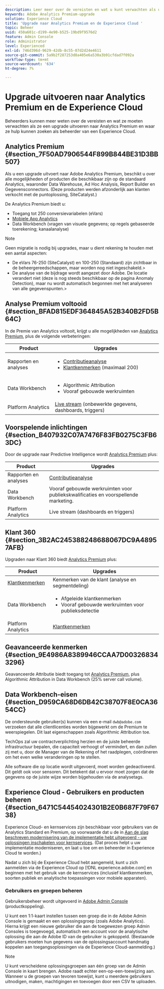 ```yaml
---
description: Leer meer over de vereisten en wat u kunt verwachten als u een upgrade uitvoert naar de Analytics Premium.
keywords: Adobe Analytics Premium-upgrade
solution: Experience Cloud
title: 'Upgrade naar Analytics Premium en de Experience Cloud '
topic: Beheer
uuid: 450a601c-d199-4e90-b525-19bd9f9576d2
feature: Admin Console
role: Administrator
level: Experienced
exl-id: 746d396d-9629-42db-8c55-07d2d24e4611
source-git-commit: 5a9b2f287253d8a405e6a530a3b91cfdad7f092a
workflow-type: tm+mt
source-wordcount: '634'
ht-degree: 7%

---
```


# Upgrade uitvoeren naar Analytics Premium en de Experience Cloud

Beheerders kunnen meer weten over de vereisten en wat ze moeten verwachten als ze een upgrade uitvoeren naar Analytics Premium en waar ze hulp kunnen zoeken als beheerder van een Experience Cloud.

## Analytics Premium {#section_7F50AD7906544F899B844BE31D3BB507}

Als u een upgrade uitvoert naar Adobe Analytics Premium, beschikt u over alle mogelijkheden of producten die beschikbaar zijn op de standaard Analytics, waaronder Data Warehouse, Ad Hoc Analysis, Report Builder en Gegevensconnectors. (Deze producten werden afzonderlijk aan klanten verkocht met de puntoplossing, SiteCatalyst.)

De Analytics Premium biedt u:

* Toegang tot 250 conversievariabelen (eVars)
* [Mobiele App Analytics](https://docs.adobe.com/content/help/en/mobile-services/using/home.html)
* Data Workbench (vragen van visuele gegevens; op regels gebaseerde toerekening; kanaalanalyse)

>[!NOTE]
>
>Geen migratie is nodig bij upgrades, maar u dient rekening te houden met een aantal aspecten:
>
>* De eVars 76-250 (SiteCatalyst) en 100-250 (Standaard) zijn zichtbaar in de beheergereedschappen, maar worden nog niet ingeschakeld.>
>* De analyse van de bijdrage wordt aangezet door Adobe. De locatie verandert niet (deze is nog steeds beschikbaar op de pagina Anomaly Detection), maar nu wordt automatisch begonnen met het analyseren van alle gegevenspunten.>


## Analyse Premium voltooid {#section_BFAD815EDF364845A52B340B2FD5B64C}

In de Premie van Analytics voltooit, krijgt u alle mogelijkheden van [Analytics Premium](../admin-getting-started/upgrade-to-analytics-premium.md#section_7F50AD7906544F899B844BE31D3BB507), plus de volgende verbeteringen:

| Product | Upgrades |
|--- |--- |
| Rapporten en analyses | <ul><li>[Contributieanalyse](https://docs.adobe.com/content/help/en/analytics/analyze/analysis-workspace/virtual-analyst/contribution-analysis/ca-tokens.html)</li><li>[Klantkenmerken](../attributes/attributes.md#concept_ACFEE7C8B8E94875BA0825CDF4913AF1)  (maximaal 200)</li></ul> |
| Data Workbench | <ul><li>Algorithmic Attribution</li><li>Vooraf gebouwde werkruimten</li></ul> |
| Platform Analytics | [Live stream](https://helpx.adobe.com/analytics/kb/getting-started-with-livestream-api.html)  (onbewerkte gegevens, dashboards, triggers) |

## Voorspelende inlichtingen {#section_B407932C07A7476F83FB0275C3FB63DC}

Door de upgrade naar Predictive Intelligence wordt [Analytics Premium](../admin-getting-started/upgrade-to-analytics-premium.md#section_7F50AD7906544F899B844BE31D3BB507) plus:

| Product | Upgrades |
|---|---|
| Rapporten en analyses | [Contributieanalyse](https://docs.adobe.com/content/help/en/analytics/analyze/analysis-workspace/virtual-analyst/contribution-analysis/ca-tokens.html) |
| Data Workbench | Vooraf gebouwde werkruimten voor publiekskwalificaties en voorspellende marketing. |
| Platform Analytics | Live stream (dashboards en triggers) |

## Klant 360 {#section_3B2AC245388248688067DC9A48957AFB}

Upgraden naar Klant 360 biedt [Analytics Premium](../admin-getting-started/upgrade-to-analytics-premium.md#section_7F50AD7906544F899B844BE31D3BB507) plus:

| Product | Upgrades |
|--- |--- |
| [Klantkenmerken](../attributes/attributes.md) | Kenmerken van de klant (analyse en segmentdeling) |
| Data Workbench | <ul><li>Afgeleide klantkenmerken</li><li>Vooraf gebouwde werkruimten voor publieksdetectie</li></ul> |
| Platform Analytics | [Klantkenmerken](../attributes/attributes.md) |

## Geavanceerde kenmerken {#section_9E4986A8389946CCAA7D003268343296}

Geavanceerde Attributie biedt toegang tot [Analytics Premium](../admin-getting-started/upgrade-to-analytics-premium.md#section_7F50AD7906544F899B844BE31D3BB507), plus Algorithmic Attribution in Data Workbench (25% server call volume).

## Data Workbench-eisen {#section_D959CA68D6DB42C38707F8E0CA3654CC}

De ondersteunde gebruiker(s) kunnen via een e-mail `dwb@adobe.com` verzoeken dat alle clientlicenties worden bijgewerkt om de Premium te weerspiegelen. Dit laat eigenschappen zoals Algorithmic Attribution toe.

TechOps zal uw contractverplichting herzien en de juiste beheerde infrastructuur bepalen, die capaciteit verhoogt of vermindert, en dan zullen zij met u, door de Manager van de Rekening of het raadplegen, coördineren om het even welke veranderingen op te stellen.

Alle software die op locatie wordt uitgevoerd, moet worden gedeactiveerd. Dit geldt ook voor sensoren. Dit betekent dat u ervoor moet zorgen dat de gegevens op de juiste wijze worden bijgehouden via de analysetags.

## Experience Cloud - Gebruikers en producten beheren {#section_6471C54454024301B2E0B687F79F6738}

Experience Cloud- en kernservices zijn beschikbaar voor gebruikers van de Analytics Standard en Premium, op voorwaarde dat u de in [Aan de slag beschreven modernisering van de implementatie hebt uitgevoerd - uw oplossingen inschakelen voor kernservices](../core-services/core-services.md#concept_07ED1D5C64234E77976E6D572E78FB9C). (Dat proces helpt u uw implementatie moderniseren, en laat u toe om en beheerder in Experience Cloud te worden.)

Nadat u zich bij de Experience Cloud hebt aangemeld, kunt u zich aanmelden via de Experience Cloud op [!DNL experience.adobe.com] en beginnen met het gebruik van de kernservices (inclusief klantkenmerken, soorten publiek en analytische toepassingen voor mobiele apparaten).

### Gebruikers en groepen beheren

Gebruikersbeheer wordt uitgevoerd in [Adobe Admin Console](https://helpx.adobe.com/enterprise/help/aedash.html) (productkoppeling).

U kunt een 1:1-kaart instellen tussen een groep die in de Adobe Admin Console is gemaakt en een oplossingsgroep (zoals Adobe Analytics). Hierna krijgt een nieuwe gebruiker die aan de toegewezen groep Admin Consoles is toegevoegd, automatisch een account voor de analytische oplossing die aan de Adobe ID van de gebruiker is gekoppeld. (Bestaande gebruikers moeten hun gegevens van de oplossingsaccount handmatig koppelen aan toegangsoplossingen via de Experience Cloud-aanmelding.)

>[!NOTE]
>
>U kunt verscheidene oplossingsgroepen aan één groep van de Admin Console in kaart brengen. Adobe raadt echter een-op-een-toewijzing aan. Wanneer u de groepen van tevoren toewijst, kunt u meerdere gebruikers uitnodigen, maken, machtigingen en toevoegen door een CSV te uploaden.
